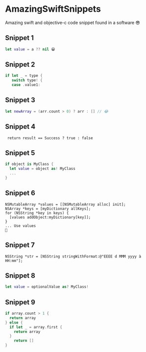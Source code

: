 # AmazingSwiftSnippets
Amazing swift and objective-c code snippet found in a software 😎

## Snippet 1

```Swift
let value = a ?? nil 😁
```

## Snippet 2

```Swift
if let _ = type {
   switch type! {
   case .value1:
```

## Snippet 3

```Swift
let newArray = (arr.count > 0) ? arr : [] // 😂
```

## Snippet 4
```objc
 return result == Success ? true : false
 ```
 
 ## Snippet 5
 ```Swift
 if object is MyClass {
   let value = object as! MyClass
   ...
 }
 ```
 ## Snippet 6
 ```objc
 NSMutableArray *values = [[NSMutableArray alloc] init];
 NSArray *keys = [myDictionary allKeys];
 for (NSString *key in keys) {
   [values addObject:myDictionary[key]];
 }
 ... Use values
 🤔
```
 ## Snippet 7
```objc
NSString *str = [NSString stringWithFormat:@"EEEE d MMM yyyy à HH:mm"];
```
## Snippet 8
```Swift
let value = optionalValue as? MyClass!
```
## Snippet 9
```Swift
if array.count > 1 {
  return array
} else {
  if let _ = array.first {
    return array
  }
    return []
}
```

